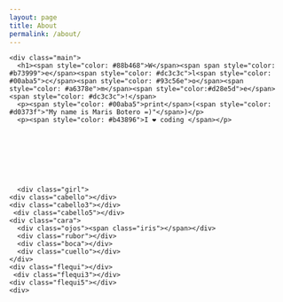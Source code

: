 ```yaml
---
layout: page
title: About
permalink: /about/
---
```


<div class="index-wrapper">






    <div class="main">
      <h1><span style="color: #88b468">W</span><span span style="color: #b73999">e</span><span style="color: #dc3c3c">l<span style="color: #00aba5">c</span><span style="color: #93c56e">o</span><span style="color: #a6378e">m</span><span style="color:#d28e5d">e</span><span style="color: #dc3c3c">!</span>
      <p><span style="color: #00aba5">print</span>(<span style="color: #d0373f">"My name is Maris Botero =)"</span>)</p>
      <p><span style="color: #b43896">I ❤ coding </span></p>

  



  


      <div class="girl">
    <div class="cabello"></div>
    <div class="cabello3"></div>
     <div class="cabello5"></div>
    <div class="cara">
      <div class="ojos"><span class="iris"></span></div>
      <div class="rubor"></div>
      <div class="boca"></div>
      <div class="cuello"></div>
    </div>
    <div class="flequi"></div>
     <div class="flequi3"></div>
    <div class="flequi5"></div>
    <div>
   




 


  





<style>

  


h1 {
  border-bottom: 1px solid #d6d6d6;
  font-family: 'Droid Sans Mono', monospace;
  font-size: 15px;
  padding-bottom: 10px;
  color:
}

p {
  font-family: 'Droid Sans Mono', monospace;
  font-size: 14px;
  color: white;
}

a{
  text-decoration: none;
}

a:link {
  color: white;
}

a:hover{
  text-decoration: underline;
  border-bottom: 1px #fff solid;
}

.main {
  max-width: 980px;
  margin-left: 2em;
  margin-right: 2em;
}

.contact {
  margin-top: 3em;
}


.blinking-cursor {
  color: white;
  -webkit-animation: 1s blink step-end infinite;
  -moz-animation: 1s blink step-end infinite;
  -ms-animation: 1s blink step-end infinite;
  -o-animation: 1s blink step-end infinite;
  animation: 1s blink step-end infinite;
}

@keyframes "blink" {
  from, to {
    color: transparent;
  }
  50% {
    color: white;
  }
}

@-moz-keyframes blink {
  from, to {
    color: transparent;
  }
  50% {
    color: white;
  }
}

@-webkit-keyframes "blink" {
  from, to {
    color: transparent;
  }
  50% {
    color: white;
  }
}

@-ms-keyframes "blink" {
  from, to {
    color: transparent;
  }
  50% {
    color: white;
  }
}

@-o-keyframes "blink" {
  from, to {
    color: transparent;
  }
  50% {
    color: white;
  }
}

</style>
